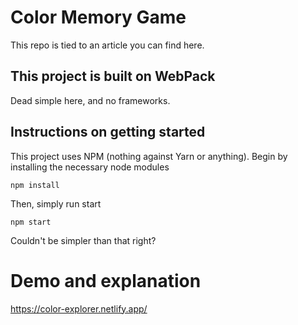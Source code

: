 # Color Memory Game
This repo is tied to an article you can find here.

## This project is built on WebPack
Dead simple here, and no frameworks.

## Instructions on getting started
This project uses NPM (nothing against Yarn or anything). Begin by installing the necessary node modules

```npm install```

Then, simply run start

```npm start```

Couldn't be simpler than that right?

# Demo and explanation
https://color-explorer.netlify.app/
